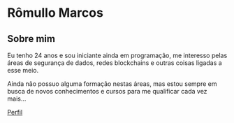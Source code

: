 # Rômullo Marcos

## Sobre mim

Eu tenho 24 anos e sou iniciante ainda em programação, me interesso pelas áreas de segurança de dados, redes blockchains e outras coisas ligadas a esse meio.

Ainda não possuo alguma formação nestas áreas, mas estou sempre em busca de novos conhecimentos e cursos para me qualificar cada vez mais...

[Perfil](https://github.com/Romullo7sx)